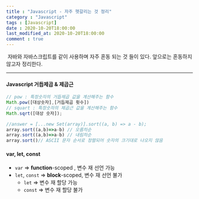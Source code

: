 ```yaml
---
title : "Javascript - 자주 헷갈리는 것 정리"
category : "Javascript"
tags : [Javascript]
date : 2020-10-20T18:00:00
last_modified_at: 2020-10-20T18:00:00
comment : true
---
```


​	자바와 자바스크립트를 같이 사용하며 자주 혼동 되는 것 들이 있다. 앞으로는 혼동하지 않고자 정리한다.

---

#### Javascript 거듭제곱 & 제곱근

```javascript
// pow : 특정숫자의 거듭제곱 값을 계산해주는 함수
Math.pow([대상숫자],[거듭제곱 횟수])
// squart : 특정숫자의 제곱근 값을 계산해주는 함수
Math.sqrt([대상 숫자]);
```

```javascript
//answer = [...new Set(array)].sort((a, b) => a - b); 
array.sort((a,b)=>a-b) // 오름차순
array.sort((a,b)=>a-b) // 내림차순
array.sort()// ASCII 문자 순서로 정렬되어 숫자의 크기대로 나오지 않음
```

#### var, let, const

- `var` => **function**-scoped , 변수 재 선언 가능
- `let`, `const` => **block**-scoped, 변수 재 선언 불가
  - `let` => 변수 재 할당 가능
  - `const` => 변수 재 할당 불가

```


```
